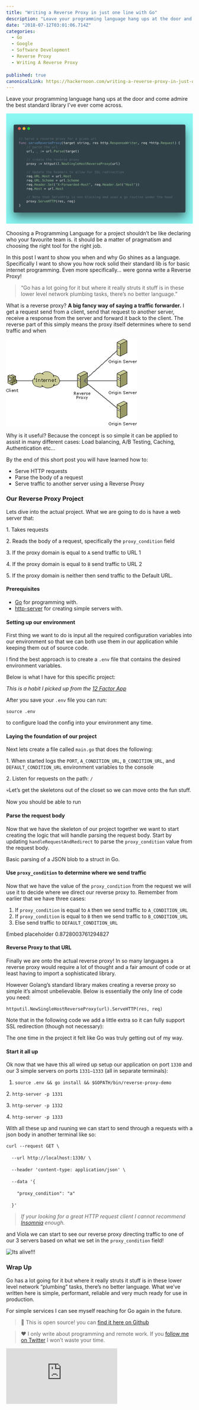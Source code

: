 ```yaml
---
title: "Writing a Reverse Proxy in just one line with Go"
description: "Leave your programming language hang ups at the door and come admire the best standard library I’ve ever come across. Choosing a Programming Language for a project shouldn’t be like declaring who…"
date: "2018-07-12T03:01:06.714Z"
categories: 
  - Go
  - Google
  - Software Development
  - Reverse Proxy
  - Writing A Reverse Proxy

published: true
canonicalLink: https://hackernoon.com/writing-a-reverse-proxy-in-just-one-line-with-go-c1edfa78c84b
---
```


Leave your programming language hang ups at the door and come admire the best standard library I’ve ever come across.

![This is all the code you actually require…](./asset-1.png)

Choosing a Programming Language for a project shouldn’t be like declaring who your favourite team is. it should be a matter of pragmatism and choosing the right tool for the right job.

In this post I want to show you when and why Go shines as a language. Specifically I want to show you how rock solid their standard lib is for basic internet programming. Even more specifically… were gonna write a Reverse Proxy!

> “Go has a lot going for it but where it really struts it stuff is in these lower level network plumbing tasks, there’s no better language.”

What is a reverse proxy? **A big fancy way of saying a traffic forwarder.** I get a request send from a client, send that request to another server, receive a response from the server and forward it back to the client. The reverse part of this simply means the proxy itself determines where to send traffic and when

![Just beautiful 😍…](./asset-2.gif)

Why is it useful? Because the concept is so simple it can be applied to assist in many different cases: Load balancing, A/B Testing, Caching, Authentication etc…

By the end of this short post you will have learned how to:

-   Serve HTTP requests
-   Parse the body of a request
-   Serve traffic to another server using a Reverse Proxy

### Our Reverse Proxy Project

Lets dive into the actual project. What we are going to do is have a web server that:

1\. Takes requests

2\. Reads the body of a request, specifically the `proxy_condition` field

3\. If the proxy domain is equal to `A` send traffic to URL 1

4\. If the proxy domain is equal to `B` send traffic to URL 2

5\. If the proxy domain is neither then send traffic to the Default URL.

#### Prerequisites

-   [Go](https://golang.org/) for programming with.
-   [http-server](https://www.npmjs.com/package/http-server) for creating simple servers with.

#### Setting up our environment

First thing we want to do is input all the required configuration variables into our environment so that we can both use them in our application while keeping them out of source code.

I find the best approach is to create a `.env` file that contains the desired environment variables.

Below is what I have for this specific project:

_This is a habit I picked up from the_ [_12 Factor App_](https://12factor.net/config)

After you save your `.env` file you can run:

```
source .env
```

to configure load the config into your environment any time.

#### Laying the foundation of our project

Next lets create a file called `main.go` that does the following:

1\. When started logs the `PORT`, `A_CONDITION_URL`, `B_CONDITION_URL`, and `DEFAULT_CONDITION_URL` environment variables to the console

2\. Listen for requests on the path: `/`

💀Let’s get the skeletons out of the closet so we can move onto the fun stuff.

Now you should be able to run

#### Parse the request body

Now that we have the skeleton of our project together we want to start creating the logic that will handle parsing the request body. Start by updating `handleRequestAndRedirect` to parse the `proxy_condition` value from the request body.

Basic parsing of a JSON blob to a struct in Go.

#### Use `proxy_condition` to determine where we send traffic

Now that we have the value of the `proxy_condition` from the request we will use it to decide where we direct our reverse proxy to. Remember from earlier that we have three cases:

1.  If `proxy_condition` is equal to `A` then we send traffic to `A_CONDITION_URL`
2.  If `proxy_condition` is equal to `B` then we send traffic to `B_CONDITION_URL`
3.  Else send traffic to `DEFAULT_CONDITION_URL`

Embed placeholder 0.8728003761294827

#### Reverse Proxy to that URL

Finally we are onto the actual reverse proxy! In so many languages a reverse proxy would require a lot of thought and a fair amount of code or at least having to import a sophisticated library.

However Golang’s standard library makes creating a reverse proxy so simple it’s almost unbelievable. Below is essentially the only line of code you need:

```
httputil.NewSingleHostReverseProxy(url).ServeHTTP(res, req)
```

Note that in the following code we add a little extra so it can fully support SSL redirection (though not necessary):

The one time in the project it felt like Go was truly getting out of my way.

#### Start it all up

Ok now that we have this all wired up setup our application on port `1330` and our 3 simple servers on ports `1331–1333` (all in separate terminals):

1.  `source .env && go install && $GOPATH/bin/reverse-proxy-demo`

2\. `http-server -p 1331`

3\. `http-server -p 1332`

4\. `http-server -p 1333`

With all these up and ruuning we can start to send through a requests with a json body in another terminal like so:

```
curl --request GET \

  --url http://localhost:1330/ \

  --header 'content-type: application/json' \

  --data '{

    "proxy_condition": "a"

  }'
```

> _If your looking for a great HTTP request client I cannot recommend_ [_Insomnia_](https://insomnia.rest/) _enough._

and Viola we can start to see our reverse proxy directing traffic to one of our 3 servers based on what we set in the `proxy_condition` field!

![Its alive!!!](./asset-3.gif)

### Wrap Up

Go has a lot going for it but where it really struts it stuff is in these lower level network “plumbing” tasks, there’s no better language. What we’ve written here is simple, performant, reliable and very much ready for use in production.

For simple services I can see myself reaching for Go again in the future.

> 🧞‍ This is open source! you can [find it here on Github](https://github.com/bechurch/reverse-proxy-demo)

> ❤️ I only write about programming and remote work. If you [follow me on Twitter](https://www.twitter.com/bnchrch) I won’t waste your time.

<Embed src="https://upscri.be/dde502?as_embed=true" height={350} width={700} />